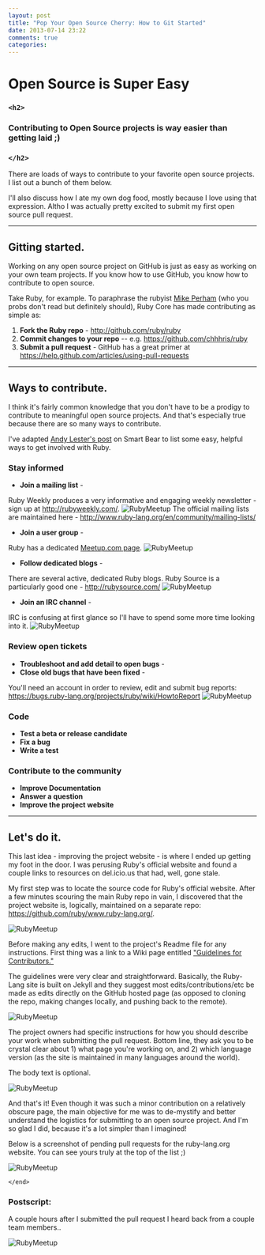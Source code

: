 ```yaml
---
layout: post
title: "Pop Your Open Source Cherry: How to Git Started"
date: 2013-07-14 23:22
comments: true
categories: 
---
```



# Open Source is Super Easy
### `<h2>`
### Contributing to Open Source projects is way easier than getting laid ;)
### `</h2>`


There are loads of ways to contribute to your favorite open source projects. I list out a bunch of them below. 

I'll also discuss how I ate my own dog food, mostly because I love using that expression. Altho I was actually pretty excited to submit my first open source pull request.

***

## Gitting started.

Working on any open source project on GitHub is just as easy as working on your own team projects. If you know how to use GitHub, you know how to contribute to open source. 

Take Ruby, for example. To paraphrase the rubyist [Mike Perham](http://www.mikeperham.com/2010/12/08/contributing-to-ruby/) (who you probs don't read but definitely should), Ruby Core has made contributing as simple as:

1. **Fork the Ruby repo** - <http://github.com/ruby/ruby>
2. **Commit changes to your repo** -- e.g. <https://github.com/chhhris/ruby>
3. **Submit a pull request** - GitHub has a great primer at <https://help.github.com/articles/using-pull-requests>

***

## Ways to contribute.
I think it's fairly common knowledge that you don't have to be a prodigy to contribute to meaningful open source projects. And that's especially true because there are so many ways to contribute. 

I've adapted [Andy Lester's post](http://blog.smartbear.com/programming/14-ways-to-contribute-to-open-source-without-being-a-programming-genius-or-a-rock-star/) on Smart Bear to list some easy, helpful ways to get involved with Ruby. 

### Stay informed

* **Join a mailing list** - 

Ruby Weekly produces a very informative and engaging weekly newsletter - sign up at <http://rubyweekly.com/>.
![RubyMeetup](/images/ruby-weekly.png)
The official mailing lists are maintained here - <http://www.ruby-lang.org/en/community/mailing-lists/>

* **Join a user group** - 

Ruby has a dedicated [Meetup.com page](http://ruby.meetup.com).
![RubyMeetup](/images/ruby_meetup_com.png)

* **Follow dedicated blogs** - 

There are several active, dedicated Ruby blogs. Ruby Source is a particularly good one - http://rubysource.com/
![RubyMeetup](/images/ruby-source-blog.png)

* **Join an IRC channel** -

IRC is confusing at first glance so I'll have to spend some more time looking into it. 
![RubyMeetup](/images/irc-ruby.png)

### Review open tickets

* **Troubleshoot and add detail to open bugs** -
* **Close old bugs that have been fixed** -

You'll need an account in order to review, edit and submit bug reports: <https://bugs.ruby-lang.org/projects/ruby/wiki/HowtoReport>
![RubyMeetup](/images/bug-tracking.png)

### Code

* **Test a beta or release candidate**
* **Fix a bug**
* **Write a test**

### Contribute to the community

* **Improve Documentation**
* **Answer a question**
* **Improve the project website**

***

## Let's do it.

This last idea - improving the project website - is where I ended up getting my foot in the door. I was perusing Ruby's official website and found a couple links to resources on del.icio.us that had, well, gone stale. 

My first step was to locate the source code for Ruby's official website. After a few minutes scouring the main Ruby repo in vain, I discovered that the project website is, logically, maintained on a separate repo: <https://github.com/ruby/www.ruby-lang.org/>.

![RubyMeetup](/images/ruby-lang-github.png)

Before making any edits, I went to the project's Readme file for any instructions. First thing was a link to a Wiki page entitled ["Guidelines for Contributors."](https://github.com/ruby/www.ruby-lang.org/wiki)

The guidelines were very clear and straightforward. Basically, the Ruby-Lang site is built on Jekyll and they suggest most edits/contributions/etc be made as edits directly on the GitHub hosted page (as opposed to cloning the repo, making changes locally, and pushing back to the remote). 

![RubyMeetup](/images/ruby-lang_community-weblogs_github-edit.png)

The project owners had specific instructions for how you should describe your work when submitting the pull request. Bottom line, they ask you to be crystal clear about 1) what page you're working on, and 2) which language version (as the site is maintained in many languages around the world).

The body text is optional. 

![RubyMeetup](/images/ruby-lang_github-submitting-pull-request.png)

And that's it! Even though it was such a minor contribution on a relatively obscure page, the main objective for me was to de-mystify and better understand the logistics for submitting to an open source project. And I'm so glad I did, because it's a lot simpler than I imagined!

Below is a screenshot of pending pull requests for the ruby-lang.org website. You can see yours truly at the top of the list ;)

![RubyMeetup](/images/ruby-lang_github-pull-requests.png)

`</end>`

### Postscript:

A couple hours after I submitted the pull request I heard back from a couple team members..

![RubyMeetup](/images/ruby-lang-response.png)




